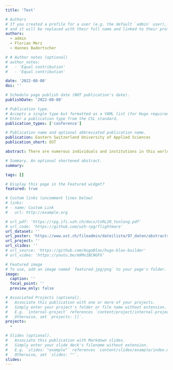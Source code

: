 ```yaml
---
title: 'Test'

# Authors
# If you created a profile for a user (e.g. the default `admin` user), write the username (folder name) here
# and it will be replaced with their full name and linked to their profile.
authors:
  - admin
  - Florian Merz
  - Hannes Badertscher

# # Author notes (optional)
# author_notes:
#   - 'Equal contribution'
#   - 'Equal contribution'

date: '2022-08-08'
doi: ''

# Schedule page publish date (NOT publication's date).
publishDate: '2022-08-08'

# Publication type.
# Accepts a single type but formatted as a YAML list (for Hugo requirements).
# Enter a publication type from the CSL standard.
publication_types: ['conference']

# Publication name and optional abbreviated publication name.
publication: Eastern Switzerland University of Applied Sciences
publication_short: OST

abstract: There are numerous individuals and institutions in this world, who earned more than is needed to cover their fixed costs and living expenses. Due to different motivations, these parties try to protect themself against inflation with a small associated risk or to increase their wealth with a higher associated risk. The objective of this project is to increase the size of its portfolio by using an algorithmic trading approach to trade the worlds first cryptocurrency called Bitcoin. Instead of trading Bitcoin by hand and driven by emotions, a quantitative trading engine is used to identify and capitalize available trading opportunities for the asset according to a multi-label classification model. The core idea is not to predict the prices in the future and execute the trades accordingly but to follow a more recent trend in the quantitative trading environment, where the state of the market is classified using a buy, hold or sell label. During the training phase, these labels are generated using future data. These labels serve as the target to train a classifier with an appropriate set of features. To find a set of distinct features to approximate the labels, an unique measure called the label separation power is used. This process is applied to generate multiple feature and label sets. Each feature and label set is used to train a separate classifier. The outputs of the classifiers are combined and form a trading strategy. Based on the scorer, which penalizes undesired characteristics, the trading strategies are optimized. The best performing strategies end up in an ensemble, which makes the resulting ensemble trading strategy more robust and can determine to buy, hodl or sell discrete amounts of the portfolio value in an optimized fashion according to the data it has been trained on. Backtesting the trading engine over two periods ranging over about one year according to the reference paper results in a positive total return. On one period the total return is around 1.5% per month and on the other period the total return is about 20% per month depending on the market trends. The average position size over both periods is about 50%, which enables the trading engine to quickly adapt to any changes in the market with maximized dynamics at any time. “Trade-that!” is able to demonstrate the feasibility of classifying the state of the market. Nevertheless, past profits do not guarantee future profits. Therefore it is essential to improve the trading engine and to adapt the properties of the trading engine continuously to the most recent market conditions.

# Summary. An optional shortened abstract.
summary:

tags: []

# Display this page in the Featured widget?
featured: true

# Custom links (uncomment lines below)
# links:
# - name: Custom Link
#   url: http://example.org

# url_pdf: 'https://rpg.ifi.uzh.ch/docs/CoRL20_Yunlong.pdf'
# url_code: 'https://github.com/uzh-rpg/flightmare'
url_dataset: ''
url_poster: 'https://www.ost.ch/fileadmin/dateiliste/97_daten/abstracts/483a419f-55ac-42e0-882c-bd48219d3f5c.pdf'
url_project: ''
url_slides: ''
# url_source: 'https://github.com/HugoBlox/hugo-blox-builder'
# url_video: 'https://youtu.be/m9Mx1BCNGFU'

# Featured image
# To use, add an image named `featured.jpg/png` to your page's folder.
image:
  caption: ''
  focal_point: ''
  preview_only: false

# Associated Projects (optional).
#   Associate this publication with one or more of your projects.
#   Simply enter your project's folder or file name without extension.
#   E.g. `internal-project` references `content/project/internal-project/index.md`.
#   Otherwise, set `projects: []`.
projects:
  - 

# Slides (optional).
#   Associate this publication with Markdown slides.
#   Simply enter your slide deck's filename without extension.
#   E.g. `slides: "example"` references `content/slides/example/index.md`.
#   Otherwise, set `slides: ""`.
slides: 
---
```

<!-- 
{{% callout note %}}
Click the _Cite_ button above to demo the feature to enable visitors to import publication metadata into their reference management software.
{{% /callout %}}

{{% callout note %}}
Create your slides in Markdown - click the _Slides_ button to check out the example.
{{% /callout %}}

Add the publication's **full text** or **supplementary notes** here. You can use rich formatting such as including [code, math, and images](https://docs.hugoblox.com/content/writing-markdown-latex/). -->
